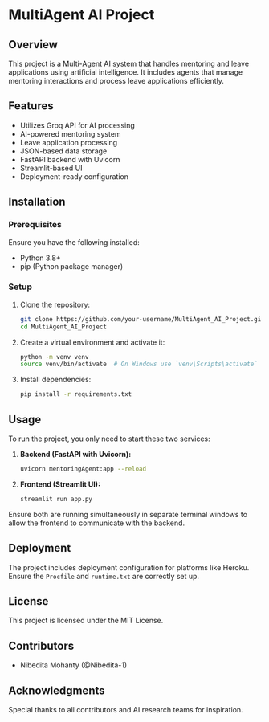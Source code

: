 # MultiAgent AI Project

## Overview
This project is a Multi-Agent AI system that handles mentoring and leave applications using artificial intelligence. It includes agents that manage mentoring interactions and process leave applications efficiently.

## Features
- Utilizes Groq API for AI processing
- AI-powered mentoring system
- Leave application processing
- JSON-based data storage
- FastAPI backend with Uvicorn
- Streamlit-based UI
- Deployment-ready configuration

## Installation

### Prerequisites
Ensure you have the following installed:
- Python 3.8+
- pip (Python package manager)

### Setup
1. Clone the repository:
   ```sh
   git clone https://github.com/your-username/MultiAgent_AI_Project.git
   cd MultiAgent_AI_Project
   ```
2. Create a virtual environment and activate it:
   ```sh
   python -m venv venv
   source venv/bin/activate  # On Windows use `venv\Scripts\activate`
   ```
3. Install dependencies:
   ```sh
   pip install -r requirements.txt
   ```

## Usage
To run the project, you only need to start these two services:

1. **Backend (FastAPI with Uvicorn):**
   ```sh
   uvicorn mentoringAgent:app --reload
   ```
2. **Frontend (Streamlit UI):**
   ```sh
   streamlit run app.py
   ```

Ensure both are running simultaneously in separate terminal windows to allow the frontend to communicate with the backend.

## Deployment
The project includes deployment configuration for platforms like Heroku. Ensure the `Procfile` and `runtime.txt` are correctly set up.

## License
This project is licensed under the MIT License.

## Contributors
- Nibedita Mohanty (@Nibedita-1)

## Acknowledgments
Special thanks to all contributors and AI research teams for inspiration.



